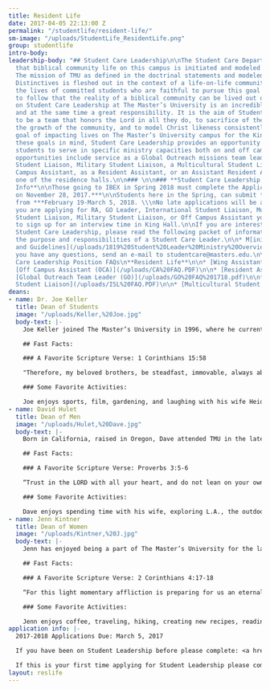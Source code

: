 ```yaml
---
title: Resident Life
date: 2017-04-05 22:13:00 Z
permalink: "/studentlife/resident-life/"
sm-image: "/uploads/StudentLife_ResidentLife.png"
group: studentlife
intro-body: 
leadership-body: "## Student Care Leadership\n\nThe Student Care Department believes
  that biblical community life on this campus is initiated and modeled by its students.
  The mission of TMU as defined in the doctrinal statements and modeled through the
  Distinctives is fleshed out in the context of a life-on-life community. It is through
  the lives of committed students who are faithful to pursue this goal and call others
  to follow that the reality of a biblical community can be lived out on campus.\n\nBeing
  on Student Care Leadership at The Master’s University is an incredible privilege
  and at the same time a great responsibility. It is the aim of Student Care Leadership
  to be a team that honors the Lord in all they do, to sacrifice of themselves for
  the growth of the community, and to model Christ likeness consistently, with the
  goal of impacting lives on The Master’s University campus for the Kingdom.\n\nWith
  these goals in mind, Student Care Leadership provides an opportunity for various
  students to serve in specific ministry capacities both on and off campus. These
  opportunities include service as a Global Outreach missions team leader, as an International
  Student Liaison, Military Student Liaison, a Multicultural Student Liaison, an Off
  Campus Assistant, as a Resident Assistant, or an Assistant Resident Assistant in
  one of the residence halls.\n\n### \n\n### **Student Care Leadership Staff - Application
  Info**\n\nThose going to IBEX in Spring 2018 must complete the Application by ***5pm
  on November 28, 2017.***\n\nStudents here in the Spring, can submit the application
  from ***February 19-March 5, 2018. \\\nNo late applications will be accepted***.\n\nIf
  you are applying for RA, GO Leader, International Student Liaison, Multicultural
  Student Liaison, Military Student Liaison, or Off Campus Assistant you will need
  to sign up for an interview time in King Hall.\n\nIf you are interested in TMU’s
  Student Care Leadership, please read the following packet of information regarding
  the purpose and responsibilities of a Student Care Leader.\n\n* M[inistry Overview
  and Guidelines](/uploads/1819%20Student%20Leader%20Ministry%20Overview%20and%20Guidelines.pdf)\n\nIf
  you have any questions, send an e-mail to studentcare@masters.edu.\n\n## FAQ\n\nStudent
  Care Leadership Position FAQs\n**Resident Life**\n\n* [Wing Assistant (WA)](/uploads/_WA%20FAQ.PDF)\n\n*
  [Off Campus Assistant (OCA)](/uploads/CA%20FAQ.PDF)\n\n* [Resident Assistant (RA)](/uploads/RA%20FAQ.PDF)\n\n**Outreach**\n\n*
  [Global Outreach Team Leader (GO)](/uploads/GO%20FAQ%201718.pdf)\n\n* [International
  Student Liaison](/uploads/ISL%20FAQ.PDF)\n\n* [Multicultural Student Liaison](/uploads/MCSL%20FAQ.PDF)"
deans:
- name: Dr. Joe Keller
  title: Dean of Students
  image: "/uploads/Keller,%20Joe.jpg"
  body-text: |-
    Joe Keller joined The Master’s University in 1996, where he currently serves as the Dean of Students and teaches in the Biblical Counseling Department. He completed his undergraduate degree at The Master’s University, his Master of Divinity degree at The Master’s Seminary, and his Doctor of Ministry degree at Westminster Theological Seminary.

    ## Fast Facts:

    ### A Favorite Scripture Verse: 1 Corinthians 15:58

    "Therefore, my beloved brothers, be steadfast, immovable, always abounding in the work of the Lord, knowing that in the Lord your labor is not in vain."

    ### Some Favorite Activities:

    Joe enjoys sports, film, gardening, and laughing with his wife Heidi and their four children.
- name: David Hulet
  title: Dean of Men
  image: "/uploads/Hulet,%20Dave.jpg"
  body-text: |-
    Born in California, raised in Oregon, Dave attended TMU in the late 90’s where he met his wife, Tricia, and they were married shortly after graduating. Dave pursued work for a short while in construction but always felt called back to student ministry. He was a Resident Director of C.W. Smith dormitory (CDub) for several years and then left for pastoral ministry in church planting with another TMU grad in Florida. Eventually Dave returned to TMU to take the Dean of Men position and is thrilled to lead the team of Resident Directors and Assistants in Residence Life. His wife, Tricia, is involved in the Music Department at TMU where she directs the Theatre program.

    ## Fast Facts:

    ### A Favorite Scripture Verse: Proverbs 3:5-6

    “Trust in the LORD with all your heart, and do not lean on your own understanding. In all your ways acknowledge him, and he will make straight your paths.”

    ### Some Favorite Activities:

    Dave enjoys spending time with his wife, exploring L.A., the outdoors, wood-working and visiting new cities and national parks.
- name: Jenn Kintner
  title: Dean of Women
  image: "/uploads/Kintner,%20J.jpg"
  body-text: |-
    Jenn has enjoyed being a part of The Master’s University for the last thirteen years: first as a student, then as the Israel Bible Extension volunteer, and now as a staff member. She first joined the staff as the Administrative Assistant to the Vice President of Student Life, then served as a Resident Director in Sweazy Hall for five years, before transitioning to her current position. It is her joy to work with the female students on campus and to see God at work in them growing and developing their love for Jesus Christ more and more. She is a member at Grace Baptist Church and is currently pursuing her Doctorate of Education at The Southern Baptist Theological Seminary.

    ## Fast Facts:

    ### A Favorite Scripture Verse: 2 Corinthians 4:17-18

    “For this light momentary affliction is preparing for us an eternal weight of glory beyond all comparison, as we look not to the things that are seen but to the things that are unseen. For the things that are seen are transient, but the things that are unseen are eternal."

    ### Some Favorite Activities:

    Jenn enjoys coffee, traveling, hiking, creating new recipes, reading, and playing games.
application info: |-
  2017-2018 Applications Due: March 5, 2017

  If you have been on Student Leadership before please complete: <a href="http://masters.formstack.com/forms/student_leader_intention_to_serve" class="btn btn-navy"> Intent to Serve</a><br/>

  If this is your first time applying for Student Leadership please complete: <a href="http://masters.formstack.com/forms/student_leader_application_step1" class="btn btn-navy"> Leadership Application</a>
layout: reslife
---
```


